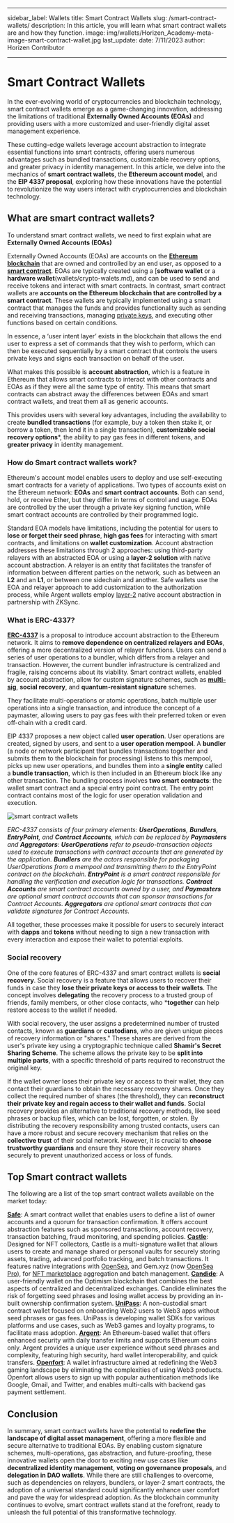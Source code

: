 ﻿---

sidebar_label: Wallets
title: Smart Contract Wallets
slug: /smart-contract-wallets/
description: In this article, you will learn what smart contract wallets are and how they function.
image: img/wallets/Horizen_Academy-meta-image-smart-contract-wallet.jpg
last_update:
  date: 7/11/2023
  author: Horizen Contributor

---

# Smart Contract Wallets

In the ever-evolving world of cryptocurrencies and blockchain technology, smart contract wallets emerge as a game-changing innovation, addressing the limitations of traditional **Externally Owned Accounts (EOAs)** and providing users with a more customized and user-friendly digital asset management experience.

These cutting-edge wallets leverage account abstraction to integrate essential functions into smart contracts, offering users numerous advantages such as bundled transactions, customizable recovery options, and greater privacy in identity management. In this article, we delve into the mechanics of **smart contract wallets**, the **Ethereum account mode**l, and the **EIP 4337 proposal**, exploring how these innovations have the potential to revolutionize the way users interact with cryptocurrencies and blockchain technology.

## What are smart contract wallets?

To understand smart contract wallets, we need to first explain what are **Externally Owned Accounts (EOAs)**

Externally Owned Accounts (EOAs) are accounts on the [**Ethereum blockchain**](cryptocurrency/ethereum-glossary.md) that are owned and controlled by an end user, as opposed to a [**smart contract**](defi/smart-contracts.md). EOAs are typically created using a [**software wallet** or a **hardware wallet**(wallets/crypto-walets.md), and can be used to send and receive tokens and interact with smart contracts.
In contrast, smart contract wallets are **accounts on the Ethereum blockchain that are controlled by a smart contract**. These wallets are typically implemented using a smart contract that manages the funds and provides functionality such as sending and receiving transactions, managing [private keys](cryptography/public-key-cryptography-pkc.md), and executing other functions based on certain conditions.

In essence, a ‘user intent layer’ exists in the blockchain that allows the end user to express a set of commands that they wish to perform, which can then be executed sequentially by a smart contract that controls the users private keys and signs each transaction on behalf of the user. 

What makes this possible is **account abstraction**, which is a feature in Ethereum that allows smart contracts to interact with other contracts and EOAs as if they were all the same type of entity. This means that smart contracts can abstract away the differences between EOAs and smart contract wallets, and treat them all as generic accounts. 

This provides users with several key advantages, including the availability to create **bundled transactions** (for example, buy a token then stake it, or borrow a token, then lend it in a single transaction), **customizable social recovery options***, the ability to pay gas fees in different tokens, and **greater privacy** in identity management. 

### How do Smart contract wallets work?

Ethereum's account model enables users to deploy and use self-executing smart contracts for a variety of applications. Two types of accounts exist on the Ethereum network: **EOAs** and **smart contract accounts**. Both can send, hold, or receive Ether, but they differ in terms of control and usage. EOAs are controlled by the user through a private key signing function, while smart contract accounts are controlled by their programmed logic.

Standard EOA models have limitations, including the potential for users to **lose or forget their  seed phrase**, **high gas fees** for interacting with smart contracts, and limitations on **wallet customization**. Account abstraction addresses these limitations through 2 approaches: using third-party relayers with an abstracted EOA or using a **layer-2 solution** with native account abstraction. A relayer is an entity that facilitates the transfer of information between different parties on the network, such as between an **L2** and an **L1**, or between one sidechain and another. 
Safe wallets use the EOA and relayer approach to add customization to the authorization process, while Argent wallets employ [layer-2](scalability/layer-2.md) native account abstraction in partnership with ZKSync.

### What is ERC-4337? 


[**ERC-4337**](https://eips.ethereum.org/EIPS/eip-4337) is a proposal to introduce account abstraction to the Ethereum network. It aims to **remove dependence on centralized relayers and EOAs**, offering a more decentralized version of relayer functions. Users can send a series of user operations to a bundler, which differs from a relayer and transaction. However, the current bundler infrastructure is centralized and fragile, raising concerns about its viability.
Smart contract wallets, enabled by account abstraction, allow for custom signature schemes, such as [**multi-sig**](wallets/multisig.md), **social recovery**, and **quantum-resistant signature** schemes. 

They facilitate multi-operations or atomic operations, batch multiple user operations into a single transaction, and introduce the concept of a paymaster, allowing users to pay gas fees with their preferred token or even off-chain with a credit card.

EIP 4337 proposes a new object called **user operation**. User operations are created, signed by users, and sent to a **user operation mempool**. A **bundler** (a node or network participant that bundles transactions together and submits them to the blockchain for processing) listens to this mempool, picks up new user operations, and bundles them into a **single entity** called a **bundle transaction**, which is then included in an Ethereum block like any other transaction.
The bundling process involves **two smart contracts**: the wallet smart contract and a special entry point contract. The entry point contract contains most of the logic for user operation validation and execution.

![smart contract wallets](/img/ZBF_graphics_May_ERC_4337.jpg)

_ERC-4337 consists of four primary elements: **UserOperations**, **Bundlers**, **EntryPoint**, and **Contract Accounts**, which can be replaced by **Paymasters** and **Aggregators**:
**UserOperations** refer to pseudo-transaction objects used to execute transactions with contract accounts that are generated by the application. 
**Bundlers** are the actors responsible for packaging UserOperations from a mempool and transmitting them to the EntryPoint contract on the blockchain. 
**EntryPoint** is a smart contract responsible for handling the verification and execution logic for transactions. 
**Contract Accounts** are smart contract accounts owned by a user, and **Paymasters** are optional smart contract accounts that can sponsor transactions for Contract Accounts.
**Aggregators** are optional smart contracts that can validate signatures for Contract Accounts._


All together, these processes make it possible for users to securely interact with **dapps** and **tokens** without needing to sign a new transaction with every interaction and expose their wallet to potential exploits. 

### Social recovery

One of the core features of ERC-4337 and smart contract wallets is **social recovery**. 
Social recovery is a feature that allows users to recover their funds in case they **lose their private keys or access to their wallets**. The concept involves **delegating** the recovery process to a trusted group of friends, family members, or other close contacts, who ***together** can help restore access to the wallet if needed.

With social recovery, the user assigns a predetermined number of trusted contacts, known as **guardians** or **custodians**, who are given unique pieces of recovery information or "shares." These shares are derived from the user's private key using a cryptographic technique called **Shamir's Secret Sharing Scheme**. The scheme allows the private key to be **split into multiple parts**, with a specific threshold of parts required to reconstruct the original key.

If the wallet owner loses their private key or access to their wallet, they can contact their guardians to obtain the necessary recovery shares. Once they collect the required number of shares (the threshold), they can **reconstruct their private key and regain access to their wallet and funds**.
Social recovery provides an alternative to traditional recovery methods, like seed phrases or backup files, which can be lost, forgotten, or stolen. By distributing the recovery responsibility among trusted contacts, users can have a more robust and secure recovery mechanism that relies on the **collective trust** of their social network. However, it is crucial to **choose trustworthy guardians** and ensure they store their recovery shares securely to prevent unauthorized access or loss of funds.


## Top Smart contract wallets 

The following are a list of the top smart contract wallets available on the market today: 


[**Safe**](https://safe.global/): A smart contract wallet that enables users to define a list of owner accounts and a quorum for transaction confirmation. It offers account abstraction features such as sponsored transactions, account recovery, transaction batching, fraud monitoring, and spending policies.
[**Castle**](https://castle.link/): Designed for NFT collectors, Castle is a multi-signature wallet that allows users to create and manage shared or personal vaults for securely storing assets, trading, advanced portfolio tracking, and batch transactions. It features native integrations with [OpenSea](https://opensea.io/), and Gem.xyz (now [OpenSea Pro](https://pro.opensea.io/)), for [NFT marketplace](defi/nft-marketplaces.md) aggregation and batch management.
[**Candide**](https://www.candidewallet.com/): A user-friendly wallet on the Optimism blockchain that combines the best aspects of centralized and decentralized exchanges. Candide eliminates the risk of forgetting seed phrases and losing wallet access by providing an in-built ownership confirmation system.
[**UniPass**](https://unipass.id/): A non-custodial smart contract wallet focused on onboarding Web2 users to Web3 apps without seed phrases or gas fees. UniPass is developing wallet SDKs for various platforms and use cases, such as Web3 games and loyalty programs, to facilitate mass adoption.
[**Argent**](https://www.argent.xyz/): An Ethereum-based wallet that offers enhanced security with daily transfer limits and supports Ethereum coins only. Argent provides a unique user experience without seed phrases and complexity, featuring high security, hard wallet interoperability, and quick transfers.
[**Openfort**](https://www.openfort.xyz/): A wallet infrastructure aimed at redefining the Web3 gaming landscape by eliminating the complexities of using Web3 products. Openfort allows users to sign up with popular authentication methods like Google, Gmail, and Twitter, and enables multi-calls with backend gas payment settlement.


## Conclusion

In summary, smart contract wallets have the potential to **redefine the landscape of digital asset management**, offering a more flexible and secure alternative to traditional EOAs. By enabling custom signature schemes, multi-operations, gas abstraction, and future-proofing, these innovative wallets open the door to exciting new use cases like **decentralized identity management**, **voting on governance proposals**, and **delegation in DAO wallets**. While there are still challenges to overcome, such as dependencies on relayers, bundlers, or layer-2 smart contracts, the adoption of a universal standard could significantly enhance user comfort and pave the way for widespread adoption. As the blockchain community continues to evolve, smart contract wallets stand at the forefront, ready to unleash the full potential of this transformative technology.

